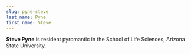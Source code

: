 ```yaml
---
slug: pyne-steve
last_name: Pyne
first_name: Steve
---
```

**Steve Pyne** is resident pyromantic in the School of Life Sciences, Arizona State University.